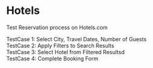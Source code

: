 # Hotels
Test Reservation process on Hotels.com 

TestCase 1: Select City, Travel Dates, Number of Guests<br>
TestCase 2: Apply Filters to Search Results<br>
TestCase 3: Select Hotel from Filtered Resultsd<br>
TestCase 4: Complete Booking Form<br>